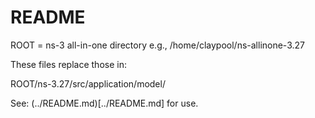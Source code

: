 README
======

ROOT = ns-3 all-in-one directory
    e.g., /home/claypool/ns-allinone-3.27

These files replace those in:

  ROOT/ns-3.27/src/application/model/

See: (../README.md)[../README.md] for use.
